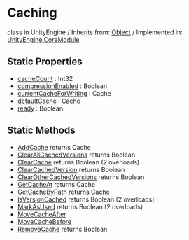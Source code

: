 # Caching
class in UnityEngine
 / Inherits from: <a href="https://docs.unity3d.com/6000.0/Documentation/ScriptReference/Object.html">Object</a> / Implemented in: <a href="https://docs.unity3d.com/6000.0/Documentation/ScriptReference/UnityEngine.CoreModule.html">UnityEngine.CoreModule</a>
## Static Properties
- <a href="https://docs.unity3d.com/6000.0/Documentation/ScriptReference/Caching-cacheCount.html">cacheCount</a> : Int32
- <a href="https://docs.unity3d.com/6000.0/Documentation/ScriptReference/Caching-compressionEnabled.html">compressionEnabled</a> : Boolean
- <a href="https://docs.unity3d.com/6000.0/Documentation/ScriptReference/Caching-currentCacheForWriting.html">currentCacheForWriting</a> : Cache
- <a href="https://docs.unity3d.com/6000.0/Documentation/ScriptReference/Caching-defaultCache.html">defaultCache</a> : Cache
- <a href="https://docs.unity3d.com/6000.0/Documentation/ScriptReference/Caching-ready.html">ready</a> : Boolean
## Static Methods
- <a href="https://docs.unity3d.com/6000.0/Documentation/ScriptReference/Caching.AddCache.html">AddCache</a> returns Cache
- <a href="https://docs.unity3d.com/6000.0/Documentation/ScriptReference/Caching.ClearAllCachedVersions.html">ClearAllCachedVersions</a> returns Boolean
- <a href="https://docs.unity3d.com/6000.0/Documentation/ScriptReference/Caching.ClearCache.html">ClearCache</a> returns Boolean (2 overloads)
- <a href="https://docs.unity3d.com/6000.0/Documentation/ScriptReference/Caching.ClearCachedVersion.html">ClearCachedVersion</a> returns Boolean
- <a href="https://docs.unity3d.com/6000.0/Documentation/ScriptReference/Caching.ClearOtherCachedVersions.html">ClearOtherCachedVersions</a> returns Boolean
- <a href="https://docs.unity3d.com/6000.0/Documentation/ScriptReference/Caching.GetCacheAt.html">GetCacheAt</a> returns Cache
- <a href="https://docs.unity3d.com/6000.0/Documentation/ScriptReference/Caching.GetCacheByPath.html">GetCacheByPath</a> returns Cache
- <a href="https://docs.unity3d.com/6000.0/Documentation/ScriptReference/Caching.IsVersionCached.html">IsVersionCached</a> returns Boolean (2 overloads)
- <a href="https://docs.unity3d.com/6000.0/Documentation/ScriptReference/Caching.MarkAsUsed.html">MarkAsUsed</a> returns Boolean (2 overloads)
- <a href="https://docs.unity3d.com/6000.0/Documentation/ScriptReference/Caching.MoveCacheAfter.html">MoveCacheAfter</a>
- <a href="https://docs.unity3d.com/6000.0/Documentation/ScriptReference/Caching.MoveCacheBefore.html">MoveCacheBefore</a>
- <a href="https://docs.unity3d.com/6000.0/Documentation/ScriptReference/Caching.RemoveCache.html">RemoveCache</a> returns Boolean
